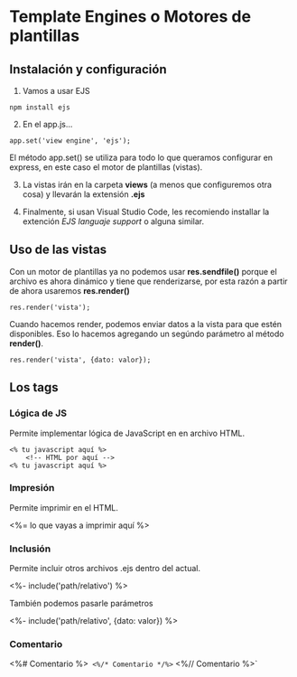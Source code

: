# Template Engines o Motores de plantillas

## Instalación y configuración

1. Vamos a usar EJS

`npm install ejs`

2. En el app.js...

`app.set('view engine', 'ejs');`

El método app.set() se utiliza para todo lo que queramos configurar en express, en este caso el motor de plantillas (vistas).

3. La vistas irán en la carpeta **views** (a menos que configuremos otra cosa) y llevarán la extensión **.ejs**

4. Finalmente, si usan Visual Studio Code, les recomiendo installar la extención _EJS languaje support_ o alguna similar.

## Uso de las vistas

Con un motor de plantillas ya no podemos usar **res.sendfile()** porque el archivo es ahora dinámico y tiene que renderizarse, por esta razón a partir de ahora usaremos **res.render()**

`res.render('vista');`

Cuando hacemos render, podemos enviar datos a la vista para que estén disponibles. Eso lo hacemos agregando un segúndo parámetro al método **render()**.

`res.render('vista', {dato: valor});`

## Los tags

### Lógica de JS

Permite implementar lógica de JavaScript en en archivo HTML.

```
<% tu javascript aquí %>
    <!-- HTML por aquí -->
<% tu javascript aquí %>
```

### Impresión
Permite imprimir en el HTML.

<%= lo que vayas a imprimir aquí %>

### Inclusión

Permite incluir otros archivos .ejs dentro del actual.

<%- include('path/relativo') %>

También podemos pasarle parámetros

<%- include('path/relativo', {dato: valor}) %>

### Comentario

<%# Comentario %>`
<%/* Comentario */%>`
<%// Comentario %>`